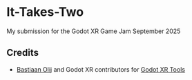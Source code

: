 # It-Takes-Two
My submission for the Godot XR Game Jam September 2025

## Credits
- [Bastiaan Olij](https://github.com/BastiaanOlij) and Godot XR contributors for [Godot XR Tools](https://github.com/godotvr/godot-xr-tools)
